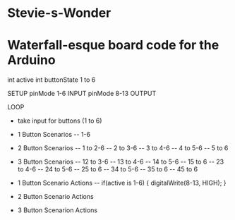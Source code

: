 # Stevie-s-Wonder
# Waterfall-esque board code for the Arduino #

int active
int buttonState 1 to 6

SETUP
pinMode 1-6 INPUT
pinMode 8-13 OUTPUT

LOOP
- take input for buttons (1 to 6)

- 1 Button Scenarios
-- 1-6

- 2 Button Scenarios
-- 1 to 2-6
-- 2 to 3-6
-- 3 to 4-6
-- 4 to 5-6
-- 5 to 6

- 3 Button Scenarios
-- 12 to 3-6
-- 13 to 4-6
-- 14 to 5-6
-- 15 to 6
-- 23 to 4-6
-- 24 to 5-6
-- 25 to 6
-- 34 to 5-6
-- 35 to 6
-- 45 to 6

- 1 Button Scenario Actions
-- if(active is 1-6)
   {
      digitalWrite(8-13, HIGH);
   }
- 2 Button Scenario Actions
- 3 Button Scenarion Actions
